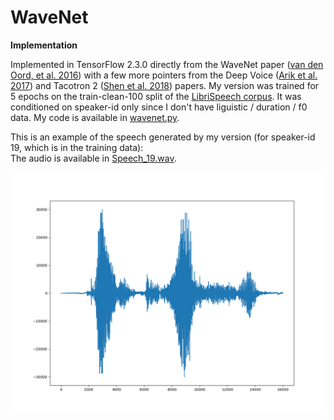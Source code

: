 # WaveNet
<b>Implementation</b>

Implemented in TensorFlow 2.3.0 directly from the WaveNet paper (<a href=https://arxiv.org/abs/1609.03499>van den Oord, et al. 2016</a>) with a few more pointers from the Deep Voice (<a href=https://arxiv.org/abs/1702.07825>Arik et al. 2017</a>) and Tacotron 2 (<a href=https://arxiv.org/abs/1712.05884>Shen et al. 2018</a>) papers.  My version was trained for 5 epochs on the train-clean-100 split of the <a href=https://www.openslr.org/12>LibriSpeech corpus</a>.  It was conditioned on speaker-id only since I don't have liguistic / duration / f0 data.  My code is available in <a href=https://github.com/redonovan/WaveNet/blob/main/wavenet.py>wavenet.py</a>.

This is an example of the speech generated by my version (for speaker-id 19, which is in the training data):<BR>
The audio is available in <a href=https://github.com/redonovan/WaveNet/blob/main/Speech_19.wav>Speech_19.wav</a>.

![generated speech waveform picture](https://github.com/redonovan/WaveNet/blob/main/Speech_19.png)

